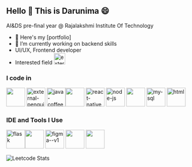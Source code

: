 ## Hello 🤝 This is Darunima 😄

AI&DS pre-final year @ Rajalakshmi Institute Of Technology
- 🔭 Here's my [portfolio]                                                
- 🌱 I’m currently working on backend skills
- UI/UX, Frontend developer
- Interested field <img width="30" height="30" src="https://img.icons8.com/external-flaticons-lineal-color-flat-icons/64/external-robotics-automation-technology-flaticons-lineal-color-flat-icons.png" alt="external-robotics-automation-technology-flaticons-lineal-color-flat-icons"/>

### I code in
<img height="50" width="50" src="https://img.icons8.com/color/48/000000/c-programming.png" /> <img width="50" height="50" src="https://img.icons8.com/external-flaticons-lineal-color-flat-icons/64/external-penguin-animal-flaticons-lineal-color-flat-icons-2.png" alt="external-penguin-animal-flaticons-lineal-color-flat-icons-2"/> <img width="50" height="50" src="https://img.icons8.com/3d-fluency/94/java-coffee-cup-logo.png" alt="java-coffee-cup-logo"/><img height="50" width="50" src="https://img.icons8.com/color/48/000000/c-plus-plus-logo.png" /> <img width="50" height="50" src="https://img.icons8.com/nolan/64/react-native.png" alt="react-native"/> <img width="50" height="50" src="https://img.icons8.com/nolan/64/node-js.png" alt="node-js"/> <img height="50" width="50" src="https://img.icons8.com/color/48/000000/python.png" /> <img width="50" height="50" src="https://img.icons8.com/fluency/48/my-sql.png" alt="my-sql"/> <img width="50" height="50" src="https://img.icons8.com/nolan/64/html.png" alt="html"/>

### IDE and Tools I Use
<img width="50" height="50" src="https://img.icons8.com/nolan/64/flask.png" alt="flask"/><img height="50" width="50" src="https://img.icons8.com/color/48/000000/visual-studio-code-2019.png"/> <img width="50" height="50" src="https://img.icons8.com/color/48/figma--v1.png" alt="figma--v1"/> <img height="50" width="50" src="https://img.icons8.com/color/48/000000/pycharm.png"/> <img height="50" width="50" src="https://img.icons8.com/color/50/000000/git.png"/> 

![Leetcode Stats](https://leetcard.jacoblin.cool/Darunima?theme=dark&font=NTR&ext=heatmap)
